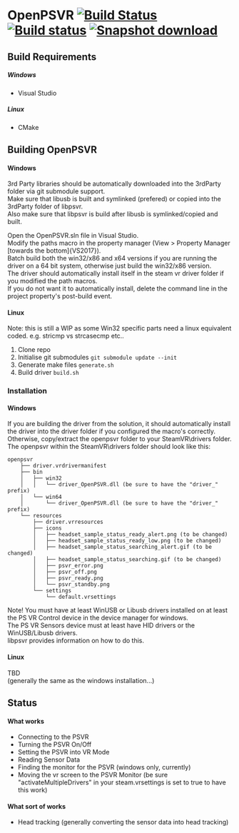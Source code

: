 ﻿# OpenPSVR [![Build Status](https://travis-ci.org/SuperEvenSteven/OpenPSVR.svg?branch=convert-to-cmake)](https://travis-ci.org/SuperEvenSteven/OpenPSVR) [![Build status](https://ci.appveyor.com/api/projects/status/9rqyc5c3jarsqc0w?svg=true)](https://ci.appveyor.com/project/SuperEvenSteven/openpsvr) [![Snapshot download](https://img.shields.io/badge/download-snapshot-brightgreen.svg)](https://ci.appveyor.com/api/projects/SuperEvenSteven/openpsvr/artifacts/build/Win64/openpsvr/openpsvr-release.zip?branch=convert-to-cmake&job=Environment%3A+arch%3DWin64%3B+Configuration%3A+Release) 
## Build Requirements
##### Windows
- Visual Studio

##### Linux
- CMake

## Building OpenPSVR
#### Windows
3rd Party libraries should be automatically downloaded into the 3rdParty folder via git submodule support.  
Make sure that libusb is built and symlinked (prefered) or copied into the 3rdParty folder of libpsvr.  
Also make sure that libpsvr is build after libusb is symlinked/copied and built.  

Open the OpenPSVR.sln file in Visual Studio.  
Modify the paths macro in the property manager (View > Property Manager \[towards the bottom\]\{VS2017\}).  
Batch build both the win32/x86 and x64 versions if you are running the driver on a 64 bit system, otherwise just build the win32/x86 version.  
The driver should automatically install itself in the steam vr driver folder if you modified the path macros.  
If you do not want it to automatically install, delete the command line in the project property's post-build event.

#### Linux
Note: this is still a WIP as some Win32 specific parts need a linux equivalent coded. e.g. stricmp vs strcasecmp etc..
1. Clone repo
2. Initialise git submodules `git submodule update --init`
3. Generate make files `generate.sh`
4. Build driver `build.sh`


### Installation
#### Windows
If you are building the driver from the solution, it should automatically install the driver into the driver folder if you configured the macro's correctly.  
Otherwise, copy/extract the openpsvr folder to your SteamVR\drivers folder.  
The openpsvr within the SteamVR\drivers folder should look like this:
```
openpsvr
    ├── driver.vrdrivermanifest
    ├── bin
    │   ├── win32
    │   │   └── driver_OpenPSVR.dll (be sure to have the "driver_" prefix)
    │   └── win64
    │       └── driver_OpenPSVR.dll (be sure to have the "driver_" prefix)
    └── resources
        ├── driver.vrresources
        ├── icons
        │   ├── headset_sample_status_ready_alert.png (to be changed)
        │   ├── headset_sample_status_ready_low.png (to be changed)
        │   ├── headset_sample_status_searching_alert.gif (to be changed)
        │   ├── headset_sample_status_searching.gif (to be changed)
        │   ├── psvr_error.png
        │   ├── psvr_off.png
        │   ├── psvr_ready.png
        │   └── psvr_standby.png
        └── settings
            └── default.vrsettings
```
Note! You must have at least WinUSB or Libusb drivers installed on at least the PS VR Control device in the device manager for windows.  
The PS VR Sensors device must at least have HID drivers or the WinUSB/Libusb drivers.    
libpsvr provides information on how to do this.

#### Linux
TBD  
(generally the same as the windows installation...)

## Status
#### What works
- Connecting to the PSVR
- Turning the PSVR On/Off
- Setting the PSVR into VR Mode
- Reading Sensor Data
- Finding the monitor for the PSVR (windows only, currently)
- Moving the vr screen to the PSVR Monitor (be sure "activateMultipleDrivers" in your steam.vrsettings is set to true to have this work)

#### What sort of works
- Head tracking (generally converting the sensor data into head tracking)

